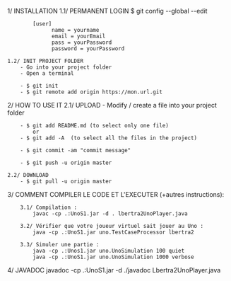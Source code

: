 1/ INSTALLATION
	1.1/ PERMANENT LOGIN
			$ git config --global --edit

			[user]
			      name = yourname
			      email = yourEmail
			      pass = yourPassword
			      password = yourPassword

	1.2/ INIT PROJECT FOLDER
		- Go into your project folder
		- Open a terminal

		- $ git init
		- $ git remote add origin https://mon.url.git

2/ HOW TO USE IT
	2.1/ UPLOAD
		- Modify / create a file into your project folder

		- $ git add README.md (to select only one file)
			or
		- $ git add -A	(to select all the files in the project)

		- $ git commit -am "commit message"

		- $ git push -u origin master

	2.2/ DOWNLOAD
		- $ git pull -u origin master

3/ COMMENT COMPILER LE CODE ET L'EXECUTER (+autres instructions):

		3.1/ Compilation :
			javac -cp .:UnoS1.jar -d . lbertra2UnoPlayer.java

		3.2/ Vérifier que votre joueur virtuel sait jouer au Uno :
			java -cp .:UnoS1.jar uno.TestCaseProcessor lbertra2

		3.3/ Simuler une partie :
			java -cp .:Unos1.jar uno.UnoSimulation 100 quiet
			java -cp .:UnoS1.jar uno.UnoSimulation 1000 verbose

4/ JAVADOC
	javadoc -cp .:UnoS1.jar -d ./javadoc  Lbertra2UnoPlayer.java
